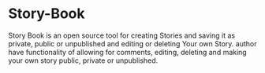 # Story-Book
Story Book is an open source tool for creating Stories and saving it as private, public or unpublished and editing or deleting Your own Story.
author have functionality of allowing for comments, editing, deleting and making your own story public, private or unpublished.
